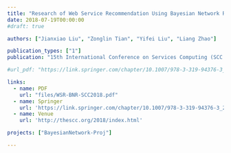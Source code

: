 ```yaml
---
title: "Research of Web Service Recommendation Using Bayesian Network Reasoning"
date: 2018-07-19T00:00:00
#draft: true

authors: ["Jianxiao Liu", "Zonglin Tian", "Yifei Liu", "Liang Zhao"]

publication_types: ["1"]
publication: "15th International Conference on Services Computing (SCC 2018), Seattle, WA. (Research Track)"

#url_pdf: "https://link.springer.com/chapter/10.1007/978-3-319-94376-3_2"

links:
  - name: PDF
    url: "files/WSR-BNR-SCC2018.pdf"
  - name: Springer
    url: 'https://link.springer.com/chapter/10.1007/978-3-319-94376-3_2'
  - name: Venue
    url: 'http://thescc.org/2018/index.html'

projects: ["BayesianNetwork-Proj"]

---
```


